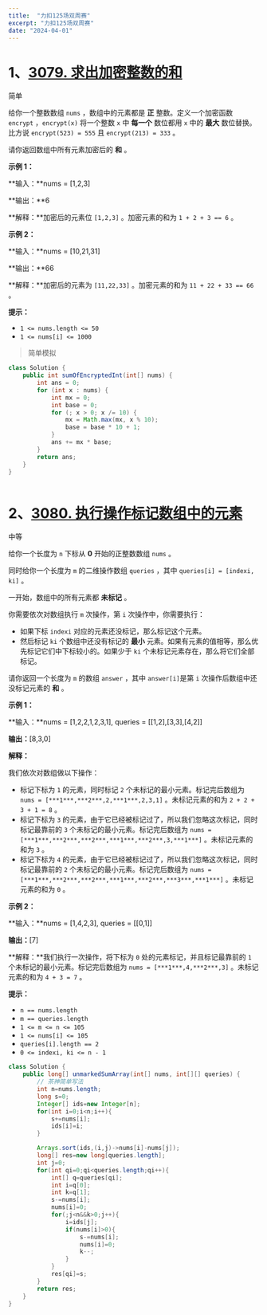 ```yaml
---
title:  "力扣125场双周赛"
excerpt: "力扣125场双周赛"
date: "2024-04-01"
---
```




# 1、[3079. 求出加密整数的和](https://leetcode.cn/problems/find-the-sum-of-encrypted-integers/)

简单



给你一个整数数组 `nums` ，数组中的元素都是 **正** 整数。定义一个加密函数 `encrypt` ，`encrypt(x)` 将一个整数 `x` 中 **每一个** 数位都用 `x` 中的 **最大** 数位替换。比方说 `encrypt(523) = 555` 且 `encrypt(213) = 333` 。

请你返回数组中所有元素加密后的 **和** 。

 

**示例 1：**

**输入：**nums = [1,2,3]

**输出：**6

**解释：**加密后的元素位 `[1,2,3]` 。加密元素的和为 `1 + 2 + 3 == 6` 。

**示例 2：**

**输入：**nums = [10,21,31]

**输出：**66

**解释：**加密后的元素为 `[11,22,33]` 。加密元素的和为 `11 + 22 + 33 == 66` 。

 

**提示：**

- `1 <= nums.length <= 50`
- `1 <= nums[i] <= 1000`



> 简单模拟



```java
class Solution {
    public int sumOfEncryptedInt(int[] nums) {
        int ans = 0;
        for (int x : nums) {
            int mx = 0;
            int base = 0;
            for (; x > 0; x /= 10) {
                mx = Math.max(mx, x % 10);
                base = base * 10 + 1;
            }
            ans += mx * base;
        }
        return ans;
    }
}

```



``` rust
```



# 2、[3080. 执行操作标记数组中的元素](https://leetcode.cn/problems/mark-elements-on-array-by-performing-queries/)

中等



给你一个长度为 `n` 下标从 **0** 开始的正整数数组 `nums` 。

同时给你一个长度为 `m` 的二维操作数组 `queries` ，其中 `queries[i] = [indexi, ki]` 。

一开始，数组中的所有元素都 **未标记** 。

你需要依次对数组执行 `m` 次操作，第 `i` 次操作中，你需要执行：

- 如果下标 `indexi` 对应的元素还没标记，那么标记这个元素。
- 然后标记 `ki` 个数组中还没有标记的 **最小** 元素。如果有元素的值相等，那么优先标记它们中下标较小的。如果少于 `ki` 个未标记元素存在，那么将它们全部标记。

请你返回一个长度为 `m` 的数组 `answer` ，其中 `answer[i]`是第 `i` 次操作后数组中还没标记元素的 **和** 。

 

**示例 1：**

**输入：**nums = [1,2,2,1,2,3,1], queries = [[1,2],[3,3],[4,2]]

**输出：**[8,3,0]

**解释：**

我们依次对数组做以下操作：

- 标记下标为 `1` 的元素，同时标记 `2` 个未标记的最小元素。标记完后数组为 `nums = [***1***,***2***,2,***1***,2,3,1]` 。未标记元素的和为 `2 + 2 + 3 + 1 = 8` 。
- 标记下标为 `3` 的元素，由于它已经被标记过了，所以我们忽略这次标记，同时标记最靠前的 `3` 个未标记的最小元素。标记完后数组为 `nums = [***1***,***2***,***2***,***1***,***2***,3,***1***]` 。未标记元素的和为 `3` 。
- 标记下标为 `4` 的元素，由于它已经被标记过了，所以我们忽略这次标记，同时标记最靠前的 `2` 个未标记的最小元素。标记完后数组为 `nums = [***1***,***2***,***2***,***1***,***2***,***3***,***1***]` 。未标记元素的和为 `0` 。

**示例 2：**

**输入：**nums = [1,4,2,3], queries = [[0,1]]

**输出：**[7]

**解释：**我们执行一次操作，将下标为 `0` 处的元素标记，并且标记最靠前的 `1` 个未标记的最小元素。标记完后数组为 `nums = [***1***,4,***2***,3]` 。未标记元素的和为 `4 + 3 = 7` 。

 

**提示：**

- `n == nums.length`
- `m == queries.length`
- `1 <= m <= n <= 105`
- `1 <= nums[i] <= 105`
- `queries[i].length == 2`
- `0 <= indexi, ki <= n - 1`



``` java
class Solution {
    public long[] unmarkedSumArray(int[] nums, int[][] queries) {
        // 茶神简单写法
        int n=nums.length;
        long s=0;
        Integer[] ids=new Integer[n];
        for(int i=0;i<n;i++){
            s+=nums[i];
            ids[i]=i;
        }

        Arrays.sort(ids,(i,j)->nums[i]-nums[j]);
        long[] res=new long[queries.length];
        int j=0;
        for(int qi=0;qi<queries.length;qi++){
            int[] q=queries[qi];
            int i=q[0];
            int k=q[1];
            s-=nums[i];
            nums[i]=0;
            for(;j<n&&k>0;j++){
                i=ids[j];
                if(nums[i]>0){
                    s-=nums[i];
                    nums[i]=0;
                    k--;
                }
            }
            res[qi]=s;
        }
        return res;
    }
}
```

